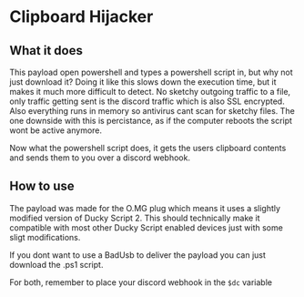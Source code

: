 # Clipboard Hijacker

## What it does

This payload open powershell and types a powershell script in, but why not just download it? Doing it like this slows down the execution time, but it makes it much more difficult to detect. No sketchy outgoing traffic to a file, only traffic getting sent is the discord traffic which is also SSL encrypted. Also everything runs in memory so antivirus cant scan for sketchy files. The one downside with this is percistance, as if the computer reboots the script wont be active anymore.

Now what the powershell script does, it gets the users clipboard contents and sends them to you over a discord webhook.

## How to use

The payload was made for the O.MG plug which means it uses a slightly modified version of Ducky Script 2. This should technically make it compatible with most other Ducky Script enabled devices just with some sligt modifications.

If you dont want to use a BadUsb to deliver the payload you can just download the .ps1 script.

For both, remember to place your discord webhook in the `$dc` variable
